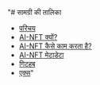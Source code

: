 "# सामग्री की तालिका

* [परिचय](README.md)
* [AI-NFT क्यों?](why-ai-nft.md)
* [AI-NFT कैसे काम करता है?](how-ai-nft-works.md)
* [AI-NFT मेटाडेटा](ai-nft-metadata.md)
* [गिटहब](https://github.com/xNomad-AI)
* [एक्स](https://x.com/xNomadAI)"
